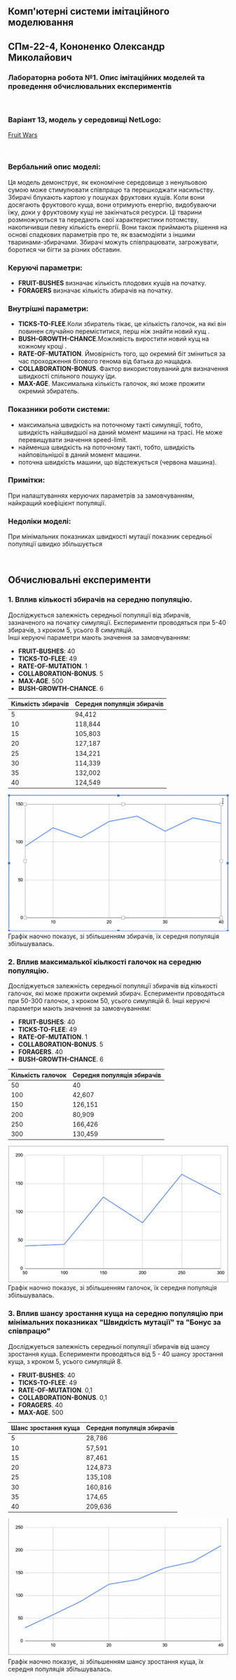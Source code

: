 ## Комп'ютерні системи імітаційного моделювання
## СПм-22-4, **Кононенко Олександр Миколайович**
### Лабораторна робота №**1**. Опис імітаційних моделей та проведення обчислювальних експериментів

<br>

### Варіант 13, модель у середовищі NetLogo:
[Fruit Wars](http://www.netlogoweb.org/launch#http://www.netlogoweb.org/assets/modelslib/Sample%20Models/Social%20Science/Economics/Fruit%20Wars.nlogo)

<br>

### Вербальний опис моделі:
Ця модель демонструє, як економічне середовище з ненульовою сумою може стимулювати співпрацю та перешкоджати насильству. Збирачі блукають картою у пошуках фруктових кущів. Коли вони досягають фруктового куща, вони отримують енергію, видобуваючи їжу, доки у фруктовому кущі не закінчаться ресурси. Ці тварини розмножуються та передають свої характеристики потомству, накопичивши певну кількість енергії. Вони також приймають рішення на основі спадкових параметрів про те, як взаємодіяти з іншими тваринами-збирачами. Збирачі можуть співпрацювати, загрожувати, боротися чи бігти за різних обставин.

### Керуючі параметри:
- **FRUIT-BUSHES** визначає кількість плодових кущів на початку.
- **FORAGERS** визначає кількість збирачів на початку.

### Внутрішні параметри:
- **TICKS-TO-FLEE**.Коли збиратель тікає, це кількість галочок, на які він повинен случайно переміститися, перш ніж знайти новий кущ .
- **BUSH-GROWTH-CHANCE**.Можливість виростити новий кущ на кожному кроці .
- **RATE-OF-MUTATION**. Ймовірність того, що окремий біт зміниться за час проходження бітового генома від батька до нащадка.
- **COLLABORATION-BONUS**. Фактор використовуваний для визначення швидкості спільного пошуку їди.
- **MAX-AGE**. Максимальна кількість галочок, які може прожити окремий збиратель.

### Показники роботи системи:
- максимальна швидкість на поточному такті симуляції, тобто, швидкість найшвидшої на даний момент машини на трасі. Не може перевищувати значення speed-limit.
- найменша швидкість на поточному такті, тобто, швидкість найповільнішої в даний момент машини.
- поточна швидкість машини, що відстежується (червона машина).

### Примітки:
При налаштуваннях керуючих параметрів за замовчуванням, найкращий коефіцієнт популяції.

### Недоліки моделі:
При мінімальних показниках швидкості мутації показник середньої популяції швидко збільшується

<br>

## Обчислювальні експерименти
### 1. Вплив кількості збирачів на середню популяцію.
Досліджується залежність середньої популяції від збирачів, зазначеного на початку симуляції.
Експерименти проводяться при 5-40 збирачів, з кроком 5, усього 8 симуляцій.  
Інші керуючі параметри мають значення за замовчуванням:
- **FRUIT-BUSHES**: 40
- **TICKS-TO-FLEE**: 49
- **RATE-OF-MUTATION**. 1
- **COLLABORATION-BONUS**. 5
- **MAX-AGE**. 500
- **BUSH-GROWTH-CHANCE**. 6

<table>
<thead>
<tr><th>Кількість збирачів</th><th>Середня популяція збирачів</th></tr>
</thead>
<tbody>
<tr><td>5</td><td>94,412</td></tr>
<tr><td>10</td><td>118,844</td></tr>
<tr><td>15</td><td>105,803</td></tr>
<tr><td>20</td><td>127,187</td></tr>
<tr><td>25</td><td>134,221</td></tr>
<tr><td>30</td><td>114,339</td></tr>
<tr><td>35</td><td>132,002</td></tr>
<tr><td>40</td><td>124,549</td></tr>
</tbody>
</table>

![Залежність середньої популяції від кількості збирачів](Fig1.png)
Графік наочно показує, зі збільшенням збирачів, їх середня популяція збільшувалась.

### 2. Вплив максималької кіьлкості галочок на середню популяцію.
Досліджуеться залежність середньої популяції збирачів від кількості галочок, які може прожити окремий збирач. Есперименти проводяться при 50-300 галочок, з кроком 50, усього симуляцій 6.
Інші керуючі параметри мають значення за замовчуванням:
- **FRUIT-BUSHES**: 40
- **TICKS-TO-FLEE**: 49
- **RATE-OF-MUTATION**. 1
- **COLLABORATION-BONUS**. 5
- **FORAGERS**. 40
- **BUSH-GROWTH-CHANCE**. 6

<table>
<thead>
<tr><th>Кількість галочок</th><th>Середня популяція збирачів</th></tr>
</thead>
<tbody>
<tr><td>50</td><td>40</td></tr>
<tr><td>100</td><td>42,607</td></tr>
<tr><td>150</td><td>126,151</td></tr>
<tr><td>200</td><td>80,909</td></tr>
<tr><td>250</td><td>166,426</td></tr>
<tr><td>300</td><td>130,459</td></tr>
</tbody>
</table>

![Залежність середньої популяції від кількості галочок](Fig2.png)
Графік наочно показує, зі збільшенням галочок, їх середня популяція збільшувалась.

### 3. Вплив шансу зростання куща на середню популяцію при мінімальних показниках "Швидкість мутації" та "Бонус за співпрацю"
Досліджуеться залежність середньої популяції збирачів від шансу зростання куща. Есперименти проводяться від 5 - 40 шансу зростання куща, з кроком 5, усього симуляцій 8.

- **FRUIT-BUSHES**: 40
- **TICKS-TO-FLEE**: 49
- **RATE-OF-MUTATION**. 0,1
- **COLLABORATION-BONUS**. 0,1
- **FORAGERS**. 40
- **MAX-AGE**. 500

<table>
<thead>
<tr><th>Шанс зростання куща</th><th>Середня популяція збирачів</th></tr>
</thead>
<tbody>
<tr><td>5</td><td>28,786</td></tr>
<tr><td>10</td><td>57,591</td></tr>
<tr><td>15</td><td>87,461</td></tr>
<tr><td>20</td><td>124,873</td></tr>
<tr><td>25</td><td>135,108</td></tr>
<tr><td>30</td><td>160,816</td></tr>
<tr><td>35</td><td>174,65</td></tr>
<tr><td>40</td><td>209,636</td></tr>
</tbody>
</table>

![Залежність середньої популяції від шансу зростання куща](Fig3.png)
Графік наочно показує, зі збільшенням шансу зростання куща, їх середня популяція збільшувалась.
